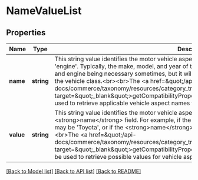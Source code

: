 # NameValueList

## Properties
Name | Type | Description | Notes
------------ | ------------- | ------------- | -------------
**name** | **string** | This string value identifies the motor vehicle aspect, such as &#x27;make&#x27;, &#x27;model&#x27;, &#x27;year&#x27;, &#x27;trim&#x27;, and &#x27;engine&#x27;. Typically, the make, model, and year of the motor vehicle are always required, with the trim and engine being necessary sometimes, but it will be dependent on the part or accessory, and on the vehicle class.&lt;br&gt;&lt;br&gt;The &lt;a href&#x3D;\&quot;/api-docs/commerce/taxonomy/resources/category_tree/methods/getCompatibilityProperties\&quot; target&#x3D;\&quot;_blank\&quot;&gt;getCompatibilityProperties&lt;/a&gt; method of the Taxonomy API can be used to retrieve applicable vehicle aspect names for a specified category. | [optional] 
**value** | **string** | This string value identifies the motor vehicle aspect specified in the corresponding &lt;strong&gt;name&lt;/strong&gt; field. For example, if the &lt;strong&gt;name&lt;/strong&gt; field is &#x27;make&#x27;, this field may be &#x27;Toyota&#x27;, or if the &lt;strong&gt;name&lt;/strong&gt; field is &#x27;model&#x27;, this field may be &#x27;Camry&#x27;.&lt;br&gt;&lt;br&gt;The &lt;a href&#x3D;\&quot;/api-docs/commerce/taxonomy/resources/category_tree/methods/getCompatibilityPropertyValues\&quot; target&#x3D;\&quot;_blank\&quot;&gt;getCompatibilityPropertyValues&lt;/a&gt; method of the Taxonomy API can be used to retrieve possible values for vehicle aspect names. | [optional] 

[[Back to Model list]](../../README.md#documentation-for-models) [[Back to API list]](../../README.md#documentation-for-api-endpoints) [[Back to README]](../../README.md)

